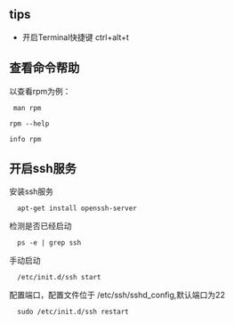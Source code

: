 ## tips
- 开启Terminal快捷键 ctrl+alt+t

## 查看命令帮助
以查看rpm为例：
```
 man rpm

```
```
rpm --help
```
```
info rpm
```

## 开启ssh服务
安装ssh服务    
```
  apt-get install openssh-server
```
检测是否已经启动    
```
  ps -e | grep ssh
```
手动启动
```
  /etc/init.d/ssh start
```
配置端口，配置文件位于 /etc/ssh/sshd_config,默认端口为22
```
  sudo /etc/init.d/ssh restart
```
